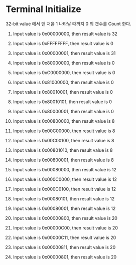 # Terminal Initialize

32-bit value 에서 맨 처음 1 나타날 때까지 0 의 갯수를 Count 한다.

1. Input value is 0x00000000, then result value is 32
1. Input value is 0xFFFFFFFF, then result value is  0
1. Input value is 0x00000001, then result value is 31  


1. Input value is 0x80000000, then result value is  0
1. Input value is 0xC0000000, then result value is  0
1. Input value is 0x81000000, then result value is  0
1. Input value is 0x80010001, then result value is  0
1. Input value is 0x80010101, then result value is  0
1. Input value is 0x80000001, then result value is  0  


1. Input value is 0x00800000, then result value is  8
1. Input value is 0x00C00000, then result value is  8
1. Input value is 0x00C00100, then result value is  8
1. Input value is 0x00801010, then result value is  8
1. Input value is 0x00800001, then result value is  8  


1. Input value is 0x00080000, then result value is 12
1. Input value is 0x000C0000, then result value is 12
1. Input value is 0x000C0100, then result value is 12
1. Input value is 0x00080101, then result value is 12
1. Input value is 0x00080001, then result value is 12  


1. Input value is 0x00000800, then result value is 20
1. Input value is 0x00000C00, then result value is 20
1. Input value is 0x00000C11, then result value is 20
1. Input value is 0x00000811, then result value is 20
1. Input value is 0x00000801, then result value is 20

